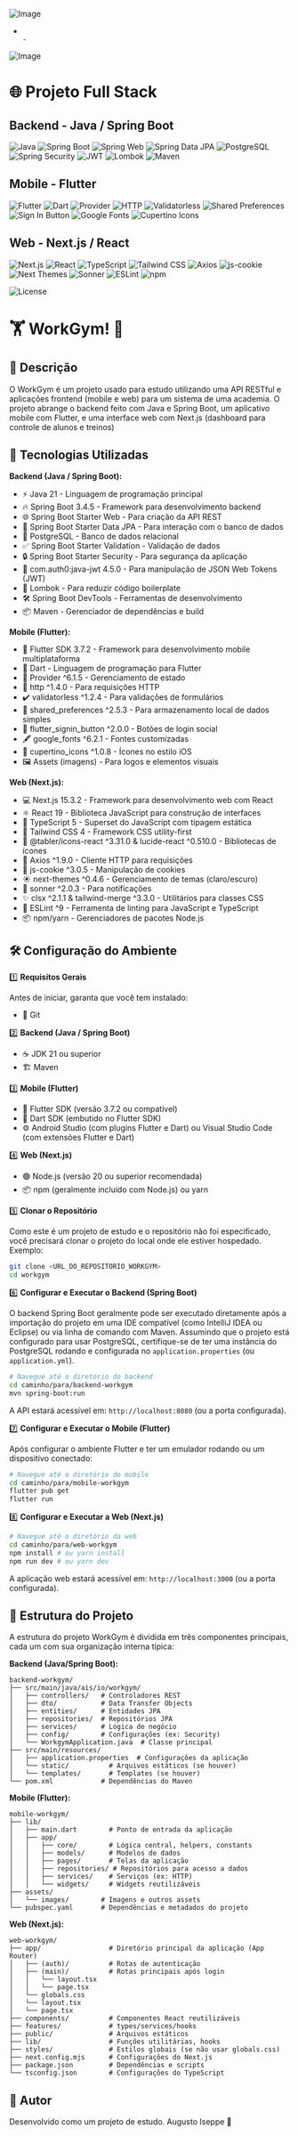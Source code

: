 ![Image](https://github.com/user-attachments/assets/17527036-16d1-4872-9ce0-9e13948e80aa)
-                                                                                       -
![Image](https://github.com/user-attachments/assets/23366123-5d94-401f-b2e4-9dd418f304be)

# 🌐 Projeto Full Stack

## Backend - Java / Spring Boot
![Java](https://img.shields.io/badge/Java-21-orange?logo=openjdk&logoColor=white)
![Spring Boot](https://img.shields.io/badge/Spring%20Boot-3.4.5-brightgreen?logo=springboot&logoColor=white)
![Spring Web](https://img.shields.io/badge/Spring%20Web-REST-blue)
![Spring Data JPA](https://img.shields.io/badge/Spring%20Data%20JPA-ORM-lightgrey)
![PostgreSQL](https://img.shields.io/badge/PostgreSQL-15+-blue?logo=postgresql&logoColor=white)
![Spring Security](https://img.shields.io/badge/Spring%20Security-Secure-red)
![JWT](https://img.shields.io/badge/JWT-Auth-orange)
![Lombok](https://img.shields.io/badge/Lombok-Annotations-yellow)
![Maven](https://img.shields.io/badge/Maven-3.9+-C71A36?logo=apachemaven&logoColor=white)

## Mobile - Flutter
![Flutter](https://img.shields.io/badge/Flutter-3.7.2-blue?logo=flutter&logoColor=white)
![Dart](https://img.shields.io/badge/Dart-3.2-blue?logo=dart&logoColor=white)
![Provider](https://img.shields.io/badge/Provider-State%20Management-purple)
![HTTP](https://img.shields.io/badge/http-Client-lightblue)
![Validatorless](https://img.shields.io/badge/Validatorless-Form%20Validation-green)
![Shared Preferences](https://img.shields.io/badge/Shared%20Preferences-Local%20Storage-orange)
![Sign In Button](https://img.shields.io/badge/Social%20Login-Buttons-lightgrey)
![Google Fonts](https://img.shields.io/badge/Google%20Fonts-Custom%20Fonts-red)
![Cupertino Icons](https://img.shields.io/badge/Cupertino%20Icons-iOS%20UI-blue)

## Web - Next.js / React
![Next.js](https://img.shields.io/badge/Next.js-15.3.2-black?logo=next.js&logoColor=white)
![React](https://img.shields.io/badge/React-19-blue?logo=react&logoColor=white)
![TypeScript](https://img.shields.io/badge/TypeScript-5-blue?logo=typescript&logoColor=white)
![Tailwind CSS](https://img.shields.io/badge/Tailwind%20CSS-4-teal?logo=tailwindcss&logoColor=white)
![Axios](https://img.shields.io/badge/Axios-1.9.0-blue)
![js-cookie](https://img.shields.io/badge/js-cookie-3.0.5-yellow)
![Next Themes](https://img.shields.io/badge/Next%20Themes-0.4.6-lightgrey)
![Sonner](https://img.shields.io/badge/Sonner-2.0.3-purple)
![ESLint](https://img.shields.io/badge/ESLint-9-orange)
![npm](https://img.shields.io/badge/npm-Node.js%20Package-red)

![License](https://img.shields.io/badge/license-MIT-lightgrey)


# 🏋️ WorkGym! 💪

## 📜 Descrição

O WorkGym é um projeto usado para estudo utilizando uma API RESTful e aplicações frontend (mobile e web) para um sistema de uma academia. O projeto abrange o backend feito com Java e Spring Boot, um aplicativo mobile com Flutter, e uma interface web com Next.js (dashboard para controle de alunos e treinos)


## 🚀 Tecnologias Utilizadas

**Backend (Java / Spring Boot):**
*   ⚡ Java 21 - Linguagem de programação principal
*   🔥 Spring Boot 3.4.5 - Framework para desenvolvimento backend
*   🌐 Spring Boot Starter Web - Para criação da API REST
*   💾 Spring Boot Starter Data JPA - Para interação com o banco de dados
*   🐘 PostgreSQL - Banco de dados relacional
*   ✅ Spring Boot Starter Validation - Validação de dados
*   🔒 Spring Boot Starter Security - Para segurança da aplicação
*   🔑 com.auth0:java-jwt 4.5.0 - Para manipulação de JSON Web Tokens (JWT)
*   📄 Lombok - Para reduzir código boilerplate
*   🛠️ Spring Boot DevTools - Ferramentas de desenvolvimento
*   📦 Maven - Gerenciador de dependências e build

**Mobile (Flutter):**
*   📱 Flutter SDK 3.7.2 - Framework para desenvolvimento mobile multiplataforma
*   🎯 Dart - Linguagem de programação para Flutter
*   🧱 Provider ^6.1.5 - Gerenciamento de estado
*   🔗 http ^1.4.0 - Para requisições HTTP
*   ✔️ validatorless ^1.2.4 - Para validações de formulários
*   📝 shared_preferences ^2.5.3 - Para armazenamento local de dados simples
*   👤 flutter_signin_button ^2.0.0 - Botões de login social
*   🖋️ google_fonts ^6.2.1 - Fontes customizadas
*   🎨 cupertino_icons ^1.0.8 - Ícones no estilo iOS
*   🖼️ Assets (imagens) - Para logos e elementos visuais

**Web (Next.js):**
*   💻 Next.js 15.3.2 - Framework para desenvolvimento web com React
*   ⚛️ React 19 - Biblioteca JavaScript para construção de interfaces
*   🔷 TypeScript 5 - Superset do JavaScript com tipagem estática
*   💨 Tailwind CSS 4 - Framework CSS utility-first
*   🧩 @tabler/icons-react ^3.31.0 & lucide-react ^0.510.0 - Bibliotecas de ícones
*   🔄 Axios ^1.9.0 - Cliente HTTP para requisições
*   🍪 js-cookie ^3.0.5 - Manipulação de cookies
*   ☀️ next-themes ^0.4.6 - Gerenciamento de temas (claro/escuro)
*   📢 sonner ^2.0.3 - Para notificações
*   ✨ clsx ^2.1.1 & tailwind-merge ^3.3.0 - Utilitários para classes CSS
*   📜 ESLint ^9 - Ferramenta de linting para JavaScript e TypeScript
*   📦 npm/yarn - Gerenciadores de pacotes Node.js



## 🛠️ Configuração do Ambiente

1️⃣ **Requisitos Gerais**

Antes de iniciar, garanta que você tem instalado:
*   🔗 Git

2️⃣ **Backend (Java / Spring Boot)**

*   ☕ JDK 21 ou superior
*   🏗️ Maven

3️⃣ **Mobile (Flutter)**

*   📱 Flutter SDK (versão 3.7.2 ou compatível)
*   🎯 Dart SDK (embutido no Flutter SDK)
*   ⚙️ Android Studio (com plugins Flutter e Dart) ou Visual Studio Code (com extensões Flutter e Dart)

4️⃣ **Web (Next.js)**

*   🟢 Node.js (versão 20 ou superior recomendada)
*   📦 npm (geralmente incluído com Node.js) ou yarn

5️⃣ **Clonar o Repositório**

Como este é um projeto de estudo e o repositório não foi especificado, você precisará clonar o projeto do local onde ele estiver hospedado. Exemplo:

```bash
git clone <URL_DO_REPOSITORIO_WORKGYM>
cd workgym
```

6️⃣ **Configurar e Executar o Backend (Spring Boot)**

O backend Spring Boot geralmente pode ser executado diretamente após a importação do projeto em uma IDE compatível (como IntelliJ IDEA ou Eclipse) ou via linha de comando com Maven. Assumindo que o projeto está configurado para usar PostgreSQL, certifique-se de ter uma instância do PostgreSQL rodando e configurada no `application.properties` (ou `application.yml`).

```bash
# Navegue até o diretório do backend
cd caminho/para/backend-workgym
mvn spring-boot:run
```
A API estará acessível em: `http://localhost:8080` (ou a porta configurada).

7️⃣ **Configurar e Executar o Mobile (Flutter)**

Após configurar o ambiente Flutter e ter um emulador rodando ou um dispositivo conectado:

```bash
# Navegue até o diretório do mobile
cd caminho/para/mobile-workgym
flutter pub get
flutter run
```

8️⃣ **Configurar e Executar a Web (Next.js)**

```bash
# Navegue até o diretório da web
cd caminho/para/web-workgym
npm install # ou yarn install
npm run dev # ou yarn dev
```
A aplicação web estará acessível em: `http://localhost:3000` (ou a porta configurada).

## 📂 Estrutura do Projeto

A estrutura do projeto WorkGym é dividida em três componentes principais, cada um com sua organização interna típica:

**Backend (Java/Spring Boot):**
```
backend-workgym/
├── src/main/java/ais/io/workgym/
│   ├── controllers/   # Controladores REST
│   ├── dto/           # Data Transfer Objects
│   ├── entities/      # Entidades JPA
│   ├── repositories/  # Repositórios JPA
│   ├── services/      # Lógica de negócio
│   ├── config/        # Configurações (ex: Security)
│   └── WorkgymApplication.java  # Classe principal
├── src/main/resources/
│   ├── application.properties  # Configurações da aplicação
│   └── static/          # Arquivos estáticos (se houver)
│   └── templates/       # Templates (se houver)
└── pom.xml            # Dependências do Maven
```

**Mobile (Flutter):**
```
mobile-workgym/
├── lib/
│   ├── main.dart        # Ponto de entrada da aplicação
│   ├── app/
│   │   ├── core/        # Lógica central, helpers, constants
│   │   ├── models/      # Modelos de dados
│   │   ├── pages/       # Telas da aplicação
│   │   ├── repositories/ # Repositórios para acesso a dados
│   │   ├── services/    # Serviços (ex: HTTP)
│   │   └── widgets/     # Widgets reutilizáveis
├── assets/
│   └── images/        # Imagens e outros assets
└── pubspec.yaml       # Dependências e metadados do projeto
```

**Web (Next.js):**
```
web-workgym/
├── app/                 # Diretório principal da aplicação (App Router)
│   ├── (auth)/          # Rotas de autenticação
│   ├── (main)/          # Rotas principais após login
│   │   └── layout.tsx
│   │   └── page.tsx
│   └── globals.css
│   └── layout.tsx
│   └── page.tsx
├── components/          # Componentes React reutilizáveis
├── features/            # types/services/hooks
├── public/              # Arquivos estáticos
├── lib/                 # Funções utilitárias, hooks
├── styles/              # Estilos globais (se não usar globals.css)
├── next.config.mjs      # Configurações do Next.js
├── package.json         # Dependências e scripts
└── tsconfig.json        # Configurações do TypeScript
```

## 👤 Autor

Desenvolvido como um projeto de estudo. Augusto Iseppe 🚀


